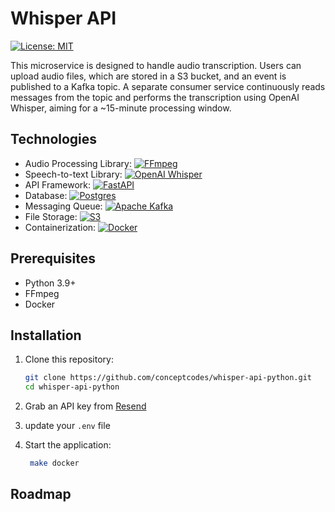 # Whisper API 

[![License: MIT](https://img.shields.io/badge/License-MIT-yellow.svg)](https://opensource.org/licenses/MIT)


This microservice is designed to handle audio transcription. Users can upload audio files, which are stored in a S3 bucket, and an event is published to a Kafka topic. A separate consumer service continuously reads messages from the topic and performs the transcription using OpenAI Whisper, aiming for a ~15-minute processing window.

## Technologies
- Audio Processing Library: [![FFmpeg](https://img.shields.io/badge/FFmpeg-0076B6?style=flat&logo=ffmpeg)](https://ffmpeg.org/)
- Speech-to-text Library: [![OpenAI Whisper](https://img.shields.io/badge/OpenAI-Whisper-blue)](https://beta.openai.com/)
- API Framework: [![FastAPI](https://img.shields.io/badge/FastAPI-005571?style=flat&logo=fastapi)](https://fastapi.tiangolo.com/)
- Database: [![Postgres](https://img.shields.io/badge/Postgres-336791?style=flat&logo=postgresql)](https://www.postgresql.org/)
- Messaging Queue: [![Apache Kafka](https://img.shields.io/badge/Apache%20Kafka-231F20?style=flat&logo=apachekafka)](https://kafka.apache.org/)
- File Storage: [![S3](https://img.shields.io/badge/AWS-S3-orange?style=flat&logo=amazonaws)](https://aws.amazon.com/s3/)
- Containerization: [![Docker](https://img.shields.io/badge/Docker-2496ED?style=flat&logo=docker)](https://www.docker.com/)


## Prerequisites
- Python 3.9+
- FFmpeg
- Docker

## Installation

1. Clone this repository:

   ```sh
   git clone https://github.com/conceptcodes/whisper-api-python.git
   cd whisper-api-python
   ```

2. Grab an API key from [Resend](https://resend.com/docs/introduction)

3. update your `.env` file

4. Start the application:

   ```sh
    make docker
   ```


## Roadmap
